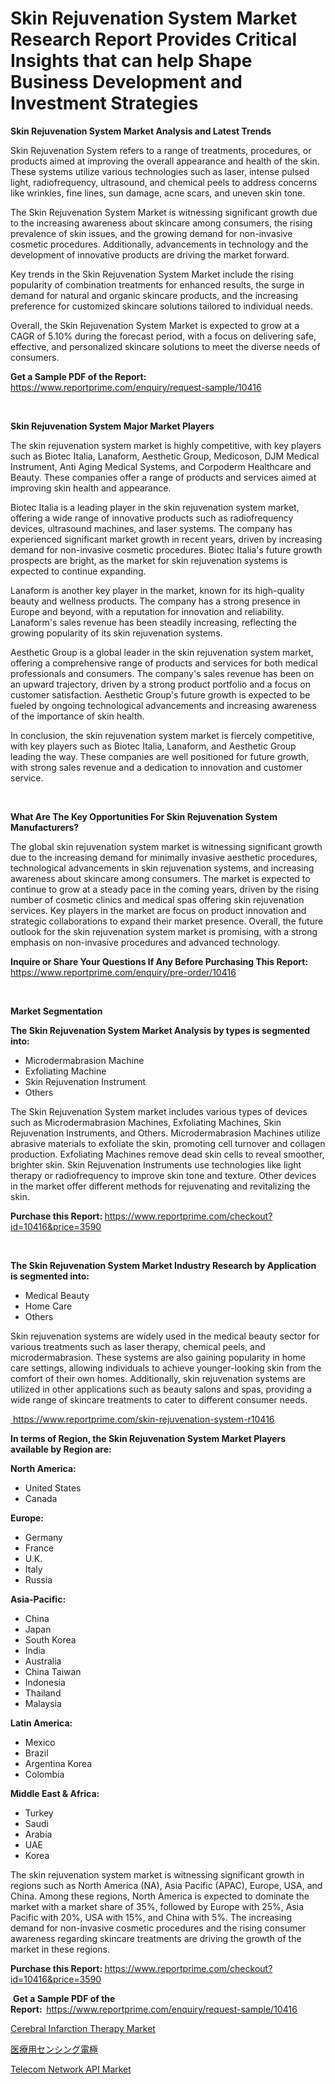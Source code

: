 <p><h1>Skin Rejuvenation System Market Research Report Provides Critical Insights that can help Shape Business Development and Investment Strategies</h1></p><p><strong>Skin Rejuvenation System Market Analysis and Latest Trends</strong></p>
<p><p>Skin Rejuvenation System refers to a range of treatments, procedures, or products aimed at improving the overall appearance and health of the skin. These systems utilize various technologies such as laser, intense pulsed light, radiofrequency, ultrasound, and chemical peels to address concerns like wrinkles, fine lines, sun damage, acne scars, and uneven skin tone.</p><p>The Skin Rejuvenation System Market is witnessing significant growth due to the increasing awareness about skincare among consumers, the rising prevalence of skin issues, and the growing demand for non-invasive cosmetic procedures. Additionally, advancements in technology and the development of innovative products are driving the market forward.</p><p>Key trends in the Skin Rejuvenation System Market include the rising popularity of combination treatments for enhanced results, the surge in demand for natural and organic skincare products, and the increasing preference for customized skincare solutions tailored to individual needs.</p><p>Overall, the Skin Rejuvenation System Market is expected to grow at a CAGR of 5.10% during the forecast period, with a focus on delivering safe, effective, and personalized skincare solutions to meet the diverse needs of consumers.</p></p>
<p><strong>Get a Sample PDF of the Report:&nbsp;</strong> <a href="https://www.reportprime.com/enquiry/request-sample/10416">https://www.reportprime.com/enquiry/request-sample/10416</a></p>
<p>&nbsp;</p>
<p><strong>Skin Rejuvenation System Major Market Players</strong></p>
<p><p>The skin rejuvenation system market is highly competitive, with key players such as Biotec Italia, Lanaform, Aesthetic Group, Medicoson, DJM Medical Instrument, Anti Aging Medical Systems, and Corpoderm Healthcare and Beauty. These companies offer a range of products and services aimed at improving skin health and appearance.</p><p>Biotec Italia is a leading player in the skin rejuvenation system market, offering a wide range of innovative products such as radiofrequency devices, ultrasound machines, and laser systems. The company has experienced significant market growth in recent years, driven by increasing demand for non-invasive cosmetic procedures. Biotec Italia's future growth prospects are bright, as the market for skin rejuvenation systems is expected to continue expanding.</p><p>Lanaform is another key player in the market, known for its high-quality beauty and wellness products. The company has a strong presence in Europe and beyond, with a reputation for innovation and reliability. Lanaform's sales revenue has been steadily increasing, reflecting the growing popularity of its skin rejuvenation systems.</p><p>Aesthetic Group is a global leader in the skin rejuvenation system market, offering a comprehensive range of products and services for both medical professionals and consumers. The company's sales revenue has been on an upward trajectory, driven by a strong product portfolio and a focus on customer satisfaction. Aesthetic Group's future growth is expected to be fueled by ongoing technological advancements and increasing awareness of the importance of skin health.</p><p>In conclusion, the skin rejuvenation system market is fiercely competitive, with key players such as Biotec Italia, Lanaform, and Aesthetic Group leading the way. These companies are well positioned for future growth, with strong sales revenue and a dedication to innovation and customer service.</p></p>
<p>&nbsp;</p>
<p><strong>What Are The Key Opportunities For Skin Rejuvenation System Manufacturers?</strong></p>
<p><p>The global skin rejuvenation system market is witnessing significant growth due to the increasing demand for minimally invasive aesthetic procedures, technological advancements in skin rejuvenation systems, and increasing awareness about skincare among consumers. The market is expected to continue to grow at a steady pace in the coming years, driven by the rising number of cosmetic clinics and medical spas offering skin rejuvenation services. Key players in the market are focus on product innovation and strategic collaborations to expand their market presence. Overall, the future outlook for the skin rejuvenation system market is promising, with a strong emphasis on non-invasive procedures and advanced technology.</p></p>
<p><strong>Inquire or Share Your Questions If Any Before Purchasing This Report:</strong> <a href="https://www.reportprime.com/enquiry/pre-order/10416">https://www.reportprime.com/enquiry/pre-order/10416</a></p>
<p>&nbsp;</p>
<p><strong>Market Segmentation</strong></p>
<p><strong>The Skin Rejuvenation System Market Analysis by types is segmented into:</strong></p>
<p><ul><li>Microdermabrasion Machine</li><li>Exfoliating Machine</li><li>Skin Rejuvenation Instrument</li><li>Others</li></ul></p>
<p><p>The Skin Rejuvenation System market includes various types of devices such as Microdermabrasion Machines, Exfoliating Machines, Skin Rejuvenation Instruments, and Others. Microdermabrasion Machines utilize abrasive materials to exfoliate the skin, promoting cell turnover and collagen production. Exfoliating Machines remove dead skin cells to reveal smoother, brighter skin. Skin Rejuvenation Instruments use technologies like light therapy or radiofrequency to improve skin tone and texture. Other devices in the market offer different methods for rejuvenating and revitalizing the skin.</p></p>
<p><strong>Purchase this Report:&nbsp;</strong><a href="https://www.reportprime.com/checkout?id=10416&price=3590">https://www.reportprime.com/checkout?id=10416&price=3590</a></p>
<p>&nbsp;</p>
<p><strong>The Skin Rejuvenation System Market Industry Research by Application is segmented into:</strong></p>
<p><ul><li>Medical Beauty</li><li>Home Care</li><li>Others</li></ul></p>
<p><p>Skin rejuvenation systems are widely used in the medical beauty sector for various treatments such as laser therapy, chemical peels, and microdermabrasion. These systems are also gaining popularity in home care settings, allowing individuals to achieve younger-looking skin from the comfort of their own homes. Additionally, skin rejuvenation systems are utilized in other applications such as beauty salons and spas, providing a wide range of skincare treatments to cater to different consumer needs.</p></p>
<p><a href="https://www.reportprime.com/skin-rejuvenation-system-r10416">&nbsp;https://www.reportprime.com/skin-rejuvenation-system-r10416</a></p>
<p><strong>In terms of Region, the Skin Rejuvenation System Market Players available by Region are:</strong></p>
<p>
    <p> <strong> North America: </strong>
        <ul>
            <li>United States</li>
            <li>Canada</li>
        </ul>
        </p> 
    <p> <strong> Europe: </strong>
        <ul>
            <li>Germany</li>
            <li>France</li>
            <li>U.K.</li>
            <li>Italy</li>
            <li>Russia</li>
        </ul>
        </p> 
    <p> <strong> Asia-Pacific: </strong>
        <ul>
            <li>China</li>
            <li>Japan</li>
            <li>South Korea</li>
            <li>India</li>
            <li>Australia</li>
            <li>China Taiwan</li>
            <li>Indonesia</li>
            <li>Thailand</li>
            <li>Malaysia</li>
        </ul>
        </p> 
    <p> <strong> Latin America: </strong>
        <ul>
            <li>Mexico</li>
            <li>Brazil</li>
            <li>Argentina Korea</li>
            <li>Colombia</li>
        </ul>
        </p> 
    <p> <strong> Middle East & Africa: </strong>
        <ul>
            <li>Turkey</li>
            <li>Saudi</li>
            <li>Arabia</li>
            <li>UAE</li>
            <li>Korea</li>
        </ul>
    </p>
    </p>
<p><p>The skin rejuvenation system market is witnessing significant growth in regions such as North America (NA), Asia Pacific (APAC), Europe, USA, and China. Among these regions, North America is expected to dominate the market with a market share of 35%, followed by Europe with 25%, Asia Pacific with 20%, USA with 15%, and China with 5%. The increasing demand for non-invasive cosmetic procedures and the rising consumer awareness regarding skincare treatments are driving the growth of the market in these regions.</p></p>
<p><strong>Purchase this Report: </strong><a href="https://www.reportprime.com/checkout?id=10416&price=3590">https://www.reportprime.com/checkout?id=10416&price=3590</a></p>
<p>&nbsp;<strong>Get a Sample PDF of the Report:&nbsp;&nbsp;</strong><a href="https://www.reportprime.com/enquiry/request-sample/10416">https://www.reportprime.com/enquiry/request-sample/10416</a></p>
<p><strong></strong></p>
<p><p><a href="https://view.publitas.com/reportprime-1/cerebral-infarction-therapy-market-global-market-insights-and-sales-trends-2024-to-2031/">Cerebral Infarction Therapy Market</a></p><p><a href="https://github.com/ihabdkwlxs948/Market-Research-Report-List-3/blob/main/659753297110.md">医療用センシング電極</a></p><p><a href="https://view.publitas.com/reportprime-1/telecom-network-api-market-global-market-insights-and-sales-trends-2024-to-2031/">Telecom Network API Market</a></p></p>